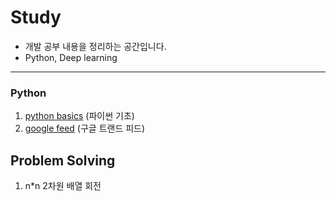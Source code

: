 # Study
* 개발 공부 내용을 정리하는 공간입니다.
* Python, Deep learning

* * *

### Python
1. [python basics](https://github.com/jyshine/study/blob/main/python/Python_Basic.ipynb) 
  (파이썬 기초)
2. [google feed](https://github.com/jyshine/study/blob/main/python/google_feed.ipynb) 
  (구글 트랜드 피드)

## Problem Solving
1. n*n 2차원 배열 회전

